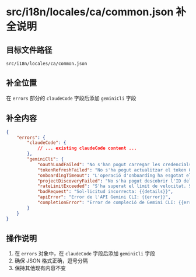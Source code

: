 # src/i18n/locales/ca/common.json 补全说明

## 目标文件路径

`src/i18n/locales/ca/common.json`

## 补全位置

在 `errors` 部分的 `claudeCode` 字段后添加 `geminiCli` 字段

## 补全内容

```json
{
	"errors": {
		"claudeCode": {
			// ... existing claudeCode content ...
		},
		"geminiCli": {
			"oauthLoadFailed": "No s'han pogut carregar les credencials OAuth. Si us plau, autentica't primer: {{error}}",
			"tokenRefreshFailed": "No s'ha pogut actualitzar el token OAuth: {{error}}",
			"onboardingTimeout": "L'operació d'onboarding ha esgotat el temps després de 60 segons. Si us plau, torna-ho a provar més tard.",
			"projectDiscoveryFailed": "No s'ha pogut descobrir l'ID del projecte. Assegura't d'estar autenticat amb 'gemini auth'.",
			"rateLimitExceeded": "S'ha superat el límit de velocitat. S'han assolit els límits del nivell gratuït.",
			"badRequest": "Sol·licitud incorrecta: {{details}}",
			"apiError": "Error de l'API Gemini CLI: {{error}}",
			"completionError": "Error de compleció de Gemini CLI: {{error}}"
		}
	}
}
```

## 操作说明

1. 在 `errors` 对象中，在 `claudeCode` 字段后添加 `geminiCli` 字段
2. 确保 JSON 格式正确，逗号分隔
3. 保持其他现有内容不变
